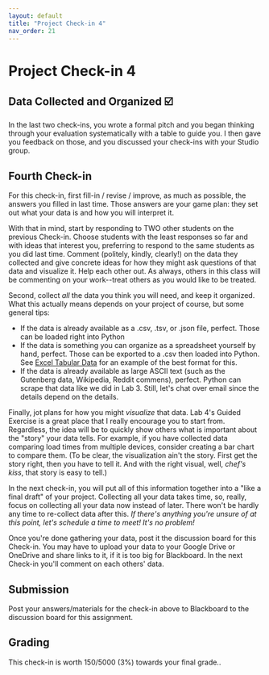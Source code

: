 ```yaml
---
layout: default
title: "Project Check-in 4"
nav_order: 21
---
```


# Project Check-in 4

## Data Collected and Organized ☑️

In the last two check-ins, you wrote a formal pitch and you began thinking through your evaluation systematically with a table to guide you. I then gave you feedback on those, and you discussed your check-ins with your Studio group.

## Fourth Check-in

For this check-in, first fill-in / revise / improve, as much as possible, the answers you filled in last time. Those answers are your game plan: they set out what your data is and how you will interpret it.

With that in mind, start by responding to TWO other students on the previous Check-in. Choose students with the least responses so far and with ideas that interest you, preferring to respond to the same students as you did last time. Comment (politely, kindly, clearly!) on the data they collected and give concrete ideas for how they might ask questions of that data and visualize it. Help each other out. As always, others in this class will be commenting on your work--treat others as you would like to be treated.

Second, collect *all* the data you think you will need, and keep it organized. What this actually means depends on your project of course, but some general tips:

- If the data is already available as a .csv, .tsv, or .json file, perfect. Those can be loaded right into Python
- If the data is something you can organize as a spreadsheet yourself by hand, perfect. Those can be exported to a .csv then loaded into Python. See [Excel Tabular Data](https://www.myonlinetraininghub.com/excel-tabular-data-format) for an example of the best format for this.
- If the data is already available as large ASCII text (such as the Gutenberg data, Wikipedia, Reddit commens), perfect. Python can scrape that data like we did in Lab 3. Still, let's chat over email since the details depend on the details.

Finally, jot plans for how you might *visualize* that data. Lab 4's Guided Exercise is a great place that I really encourage you to start from. Regardless, the idea will be to quickly show others what is important about the "story" your data tells. For example, if you have collected data comparing load times from multiple devices, consider creating a bar chart to compare them. (To be clear, the visualization ain't the story. First get the story right, then you have to tell it. And with the right visual, well, *chef's kiss*, that story is easy to tell.)

In the next check-in, you will put all of this information together into a "like a final draft" of your project. Collecting all your data takes time, so, really, focus on collecting all your data now instead of later. There won't be hardly any time to re-collect data after this. *If there's anything you're unsure of at this point, let's schedule a time to meet! It's no problem!*

Once you're done gathering your data, post it the discussion board for this Check-in. You may have to upload your data to your Google Drive or OneDrive and share links to it, if it is too big for Blackboard. In the next Check-in you'll comment on each others' data.

## Submission

Post your answers/materials for the check-in above to Blackboard to the discussion board for this assignment.

## Grading

This check-in is worth 150/5000 (3%) towards your final grade..